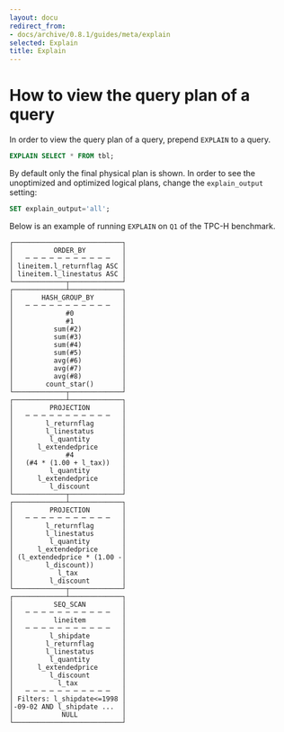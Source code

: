 ```yaml
---
layout: docu
redirect_from:
- docs/archive/0.8.1/guides/meta/explain
selected: Explain
title: Explain
---
```


# How to view the query plan of a query

In order to view the query plan of a query, prepend `EXPLAIN` to a query.

```sql
EXPLAIN SELECT * FROM tbl;
```

By default only the final physical plan is shown. In order to see the unoptimized and optimized logical plans, change the `explain_output` setting:

```sql
SET explain_output='all'; 
```

Below is an example of running `EXPLAIN` on `Q1` of the TPC-H benchmark.

```
┌───────────────────────────┐
│          ORDER_BY         │
│   ─ ─ ─ ─ ─ ─ ─ ─ ─ ─ ─   │
│ lineitem.l_returnflag ASC │
│ lineitem.l_linestatus ASC │
└─────────────┬─────────────┘                             
┌─────────────┴─────────────┐
│       HASH_GROUP_BY       │
│   ─ ─ ─ ─ ─ ─ ─ ─ ─ ─ ─   │
│             #0            │
│             #1            │
│          sum(#2)          │
│          sum(#3)          │
│          sum(#4)          │
│          sum(#5)          │
│          avg(#6)          │
│          avg(#7)          │
│          avg(#8)          │
│        count_star()       │
└─────────────┬─────────────┘                             
┌─────────────┴─────────────┐
│         PROJECTION        │
│   ─ ─ ─ ─ ─ ─ ─ ─ ─ ─ ─   │
│        l_returnflag       │
│        l_linestatus       │
│         l_quantity        │
│      l_extendedprice      │
│             #4            │
│   (#4 * (1.00 + l_tax))   │
│         l_quantity        │
│      l_extendedprice      │
│         l_discount        │
└─────────────┬─────────────┘                             
┌─────────────┴─────────────┐
│         PROJECTION        │
│   ─ ─ ─ ─ ─ ─ ─ ─ ─ ─ ─   │
│        l_returnflag       │
│        l_linestatus       │
│         l_quantity        │
│      l_extendedprice      │
│ (l_extendedprice * (1.00 -│
│        l_discount))       │
│           l_tax           │
│         l_discount        │
└─────────────┬─────────────┘                             
┌─────────────┴─────────────┐
│          SEQ_SCAN         │
│   ─ ─ ─ ─ ─ ─ ─ ─ ─ ─ ─   │
│          lineitem         │
│   ─ ─ ─ ─ ─ ─ ─ ─ ─ ─ ─   │
│         l_shipdate        │
│        l_returnflag       │
│        l_linestatus       │
│         l_quantity        │
│      l_extendedprice      │
│         l_discount        │
│           l_tax           │
│   ─ ─ ─ ─ ─ ─ ─ ─ ─ ─ ─   │
│ Filters: l_shipdate<=1998 │
│-09-02 AND l_shipdate ...  │
│            NULL           │
└───────────────────────────┘    
```